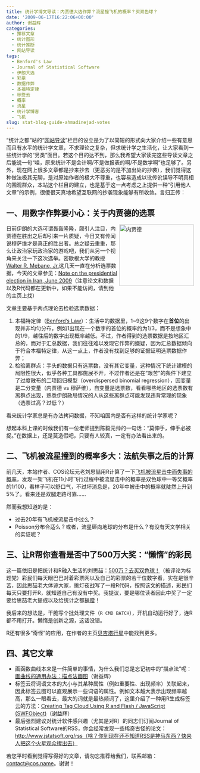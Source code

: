 ```yaml
---
title: 统计学博文导读：内贾德大选作弊？流星撞飞机的概率？买双色球？
date: '2009-06-17T16:22:06+00:00'
author: 谢益辉
categories:
  - 推荐文章
  - 统计图形
  - 统计推断
  - 网站导读
tags:
  - Benford's Law
  - Journal of Statistical Software
  - 伊朗大选
  - 彩票
  - 数据作弊
  - 本福特定律
  - 标签云
  - 概率
  - 流星
  - 统计学博客
  - 飞机
slug: stat-blog-guide-ahmadinejad-votes
---
```


“统计之都”站的“[网站导读](https://cos.name/category/website/navigation/ "统计之都网站导读")”栏目的设立是为了以简短的形式向大家介绍一些有意思而且有水平的统计学文章，不求理论之复杂，但求统计学之生活化，让大家看到一些统计学的“另类”面目。若这个目的达不到，那么我希望大家读完这些导读文章之后能说一句“哇，原来统计不是会计啊/不是做报表的啊/不是数学啊”也足够了。另外，现在网上很多文章都是抄来抄去（更恶劣的是不加出处的抄袭），我们觉得这种做法极其无聊，是对原始作者的极大不尊重，也容易造成以讹传讹误导不明真相的围观群众，本站这个栏目的建立，也是基于这一点考虑之上提供一种“引用他人文章”的示例，很傻很天真地希望互联网的抄袭现象能够有所收敛。言归正传：

## 一、用数字作弊要小心：关于内贾德的选票

<img title="内贾德" src="http://i3.sinaimg.cn/dy/w/2009-06-13/1244852110_fSEzgk.jpg" alt="内贾德" width="200" height="165" align="right" />日前伊朗的大选可谓轰轰隆隆，颇引人注目，内贾德在胜出之后却引来一片质疑，今日又有传闻说穆萨维才是真正的胜出者。总之疑云重重，那么让政治家玩政治家的游戏吧，我们从另一个视角来关注一下这次选举。密歇根大学的教授<a href="http://www-personal.umich.edu/" target="_blank">Walter R. Mebane, Jr.</a>这几天一直在分析选票数据，今天的文章参见：[Note on the presidential election in Iran, June 2009](http://www-personal.umich.edu/~wmebane/note17jun2009.pdf)（注意论文和数据以及R代码都在更新中，如果不能访问，请到他的主页上找）

文章主要基于两点理论去检验选票数据：

  1. 本福特定律（<a title="Wikipedia" href="http://en.wikipedia.org/wiki/Benford%27s_law" target="_blank">Benford&#8217;s Law</a>）：生活中的数据里，1~9这9个数字在**首位**的出现并非均匀分布，例如1出现在一个数字的首位的概率约为1/3，而不是想象中的1/9，越往后的数字出现概率越低。不过，作者得到的选票数据是按地区汇总的，而对于汇总数据，我们往往难以发现它作弊的嫌疑，因为汇总数据倾向于符合本福特定律，从这一点上，作者没有找到足够的证据证明选票数据作弊；
  2. 检验离群点：手头的数据只有选票数，没有其它变量，这种情况下统计建模的局限性很大，似乎各种工具都施展不开，不过作者还是在“艰苦”的条件下建立了过度散布的二项回归模型（overdispersed binomial regression），因变量是二分变量（内贾德 vs 穆萨维），自变量是选票数，看看哪些地区的选票数有离群点出现，熟悉伊朗政局情况的人从这些离群点可能发现违背常理的现象（选票过高？过低？）

看来统计学家总是有办法拷问数据，不知咱国内是否有这样的统计学家呢？

想起本科上课的时候我们有一位老师提到陈毅元帅的一句话：“莫伸手，伸手必被捉。”在数据上，还是莫造假吧，只要有人较真，一定有办法看出来的。

## 二、飞机被流星撞到的概率多大：法航失事之后的计算

前几天，本站作者、COS论坛元老刘思喆用R计算了一下<a href="http://www.bjt.name/2009/06/france-flight-poisson/" target="_blank">飞机被流星击中而失事的概率</a>，发现一架飞机在11小时飞行过程中被流星击中的概率是双色球中一等奖概率的1/100，看样子可以舒口气，不过坏消息是，20年中被击中的概率就陡然上升到5%了。看来还是双腿走路可靠……

然而我想知道的是：

  * 过去20年有飞机被流星击中过么？
  * Poisson分布合适么？或者，流星砸向地球的分布是什么？有没有天文学相关的实证呢？

## 三、让R帮你查看是否中了500万大奖：“懒惰”的彩民

这一篇依旧是把统计和R融入生活的刘思喆：<a href="http://www.bjt.name/2009/05/500%e4%b8%87%ef%bc%9f%e5%8e%bb%e4%b9%b0%e5%8f%8c%e8%89%b2%e7%90%83%ef%bc%81/" target="_blank">500万？去买双色球！</a>（被评论为标题党）彩民们每天眼巴巴对着彩票网以及自己的彩票的若干位数字看，实在是很辛苦，因此思喆老大体谅大家，挑灯夜战写了一段R代码，按照该文的描述，彩民们每天只要打开R，就知道自己有没有中奖。我提议，要是哪位读者因此中奖了一定要给思喆老大提成以及给统计之都[捐赠](https://cos.name/donate/ "统计之都捐赠")！

我后来的想法是，干脆写个批处理文件（`R CMD BATCH`），开机自动运行好了，连R都不用打开。懒惰是创新之源，这话没错。

R还有很多“奇怪”的应用，在作者的主页<a title="贝吉塔行星" href="http://www.bjt.name" target="_blank">贝吉塔行星</a>中能找到更多。

## 四、其它文章

  * 画函数曲线本来是一件简单的事情，为什么我们总是忘记初中的“描点法”呢：[画曲线的通用办法：描点法画图](http://yihui.name/cn/2009/06/from-points-to-curves/ "Permanent Link to 画曲线的通用办法：描点法画图")（谢益辉）
  * 标签云将词语文本的大小与其某种属性（例如重要性、出现频率）关联起来，因此标签云图可以直观展示一些词语的属性。例如文本越大表示出现频率越高，那么一眼看去，最大的词就是最热频词了，这里介绍了一种用R生成标签云的方法：<a title="Permanent Link to Creating Tag Cloud Using R and Flash / JavaScript (SWFObject)" rel="bookmark" href="http://yihui.name/en/2009/06/creating-tag-cloud-using-r-and-flash-javascript-swfobject/">Creating Tag Cloud Using R and Flash / JavaScript (SWFObject)</a>（谢益辉）
  * 最后强烈建议对统计软件感兴趣（尤其是对R）的同志们订阅Journal of Statistical Software的RSS，你会经常发现一些稀奇古怪的论文：http://www.jstatsoft.org/rss（啥？你到现在还不知道RSS是神马东西？快来人把这个火星观众撵出去）

若您平时看到觉得写得好的文章，请勿忘推荐给我们，联系邮箱：contact@cos.name。谢谢！
